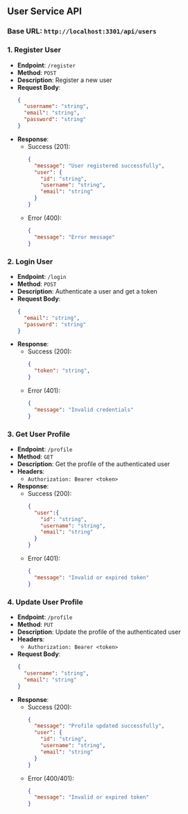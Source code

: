 ## User Service API

### Base URL: `http://localhost:3301/api/users`

### 1. Register User
- **Endpoint**: `/register`
- **Method**: `POST`
- **Description**: Register a new user
- **Request Body**:
  ```json
  {
    "username": "string",
    "email": "string",
    "password": "string"
  }
  ```
- **Response**:
  - Success (201):
    ```json
    {
      "message": "User registered successfully",
      "user": {
        "id": "string",
        "username": "string",
        "email": "string"
      }
    }
    ```
  - Error (400):
    ```json
    {
      "message": "Error message"
    }
    ```

### 2. Login User
- **Endpoint**: `/login`
- **Method**: `POST`
- **Description**: Authenticate a user and get a token
- **Request Body**:
  ```json
  {
    "email": "string",
    "password": "string"
  }
  ```
- **Response**:
  - Success (200):
    ```json
    {
      "token": "string",
    }
    ```
  - Error (401):
    ```json
    {
      "message": "Invalid credentials"
    }
    ```

### 3. Get User Profile
- **Endpoint**: `/profile`
- **Method**: `GET`
- **Description**: Get the profile of the authenticated user
- **Headers**: 
  - `Authorization: Bearer <token>`
- **Response**:
  - Success (200):
    ```json
    {
      "user":{
        "id": "string",
        "username": "string",
        "email": "string"
      }
    }
    ```
  - Error (401):
    ```json
    {
      "message": "Invalid or expired token"
    }
    ```

### 4. Update User Profile
- **Endpoint**: `/profile`
- **Method**: `PUT`
- **Description**: Update the profile of the authenticated user
- **Headers**: 
  - `Authorization: Bearer <token>`
- **Request Body**:
  ```json
  {
    "username": "string",
    "email": "string"
  }
  ```
- **Response**:
  - Success (200):
    ```json
    {
      "message": "Profile updated successfully",
      "user": {
        "id": "string",
        "username": "string",
        "email": "string"
      }
    }
    ```
  - Error (400/401):
    ```json
    {
      "message": "Invalid or expired token"
    }
    ```
